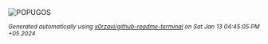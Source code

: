 <div align="justify">
<picture>
    <source media="(prefers-color-scheme: dark)" srcset="https://i.ibb.co/2htT1nz/output-gif.gif">
    <source media="(prefers-color-scheme: light)" srcset="https://i.ibb.co/2htT1nz/output-gif.gif">
    <img alt="POPUGOS" src="https://i.ibb.co/2htT1nz/output-gif.gif">
</picture>

<sub><i>Generated automatically using [x0rzavi/github-readme-terminal](https://github.com/x0rzavi/github-readme-terminal) on Sat Jan 13 04:45:05 PM +05 2024</i></sub>
</div>